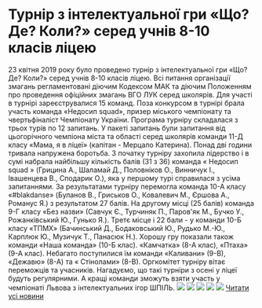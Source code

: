 
# Турнір з інтелектуальної гри &#171;Що? Де? Коли?&#187; серед учнів 8-10 класів ліцею
23 квітня 2019 року було проведено турнір з інтелектуальної гри «Що? Де? Коли?» серед учнів 8-10 класів ліцею. Всі питання організації змагань регламентовані діючим Кодексом МАК та діючим Положенням про проведення офіційних змагань ВГО ЛУК серед школярів.
Для участі в турнірі зареєструвалися 15 команд. Поза конкурсом в турнірі брала участь команда «Недосип squad», призер міського чемпіонату та чвертьфіналіст Чемпіонату України. Програма турніру складалася з трьох турів по 12 запитань. У пакеті запитань були запитання від цьогорічного чемпіона міста та області серед школярів команди 11-Д класу «Мама, я в ліцеї» (капітан - Мерцало Катерина). Понад дві години тривала напружена боротьба. З початку турніру захопила лідерство і в сумі набрала найбільшу кількість балів (31 з 36) команда « Недосип squad » (Грицина А., Шаламай Д., Половніков О., Винничук І., Івашенцева В., Сподарик О.), яка у першому турі справилася з усіма запитаннями.
За результатами турніру перемогла команда 10-А класу «#blakdanse» (Буланов В., Гриськов О., Ковалевич М., Єршова А., Романус Я.) з результатом 27 балів. На другому місці (25 балів) команда 9-Г класу «Без назви» (Савчук Є., Турчиняк П., Паров'як М., Бучко У., Рожанківський Ю., Гунько Я.). Третє місце і 22 бали - у команди 10-Б класу «ТПМХ» (Бачинський Д., Бодаковський Ю., Рудько М.-Ю., Карплюк Ю., Музичук Т., Панасюк Н.).
Хорошу гру показали також команди «Наша команда» (10-Б клас). «Камчатка» (8-А клас), «Птаха» (9-А клас). Небагато поступилися їм команди «Каливани» (9-В), «Дежавю» (8-А) та « Стінолами» (8-В).
Оргкомітет турніру вітає переможців та учасників. Нагадуємо, що такі турніри з осені у ліцеї будуть регулярними. А кращі команди зможуть взяти участь у чемпіонаті Львова з інтелектуальних ігор ШПІЛЬ.
![](/images/турнір-з-інтелектуальної-гри-що-де-коли-серед-учнів-8-10/1щдк_0519.jpg)
![](/images/турнір-з-інтелектуальної-гри-що-де-коли-серед-учнів-8-10/2щдк_0519.jpg)
![](/images/турнір-з-інтелектуальної-гри-що-де-коли-серед-учнів-8-10/3щдк_0519.jpg)
![](/images/турнір-з-інтелектуальної-гри-що-де-коли-серед-учнів-8-10/4щдк_0519.jpg)
![](/images/турнір-з-інтелектуальної-гри-що-де-коли-серед-учнів-8-10/5щдк_0519.jpg)
[Читати усі новини](/news)
       